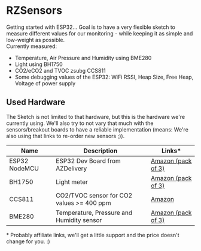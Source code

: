 # RZSensors
Getting started with ESP32... Goal is to have a very flexible sketch to measure different values for our monitoring - while keeping it as simple and low-weight as possible. \
Currently measured:
* Temperature, Air Pressure and Humidity using BME280
* Light using BH1750
* CO2/eCO2 and TVOC zsubg CCS811
* Some debugging values of the ESP32: WiFi RSSI, Heap Size, Free Heap, Voltage of power supply

## Used Hardware
The Sketch is not limited to that hardware, but this is the hardware we're currently using. We'll also try to not vary that much with the sensors/breakout boards to have a reliable implementation (means: We're also using that links to re-order new sensors ;)).

| Name | Description | Links* |
| ---- | ----------- | ---- |
| ESP32 NodeMCU | ESP32 Dev Board from AZDelivery | [Amazon (pack of 3)](https://amzn.to/3dHtIr6)
| BH1750 | Light meter | [Amazon (pack of 3)](https://amzn.to/37MLqWh) |
| CCS811 | CO2/TVOC sensor for CO2 values >= 400 ppm | [Amazon](https://amzn.to/3pRPnzj) |
| BME280 | Temperature, Pressure and Humidity sensor | [Amazon (pack of 3)](https://amzn.to/3uyqmMS) |

\* Probably affiliate links, we'll get a little support and the price doesn't change for you. :) 